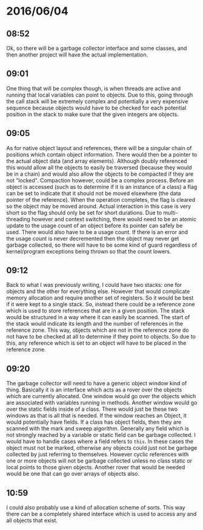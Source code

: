 # 2016/06/04

## 08:52

Ok, so there will be a garbage collector interface and some classes, and then
another project will have the actual implementation.

## 09:01

One thing that will be complex though, is when threads are active and running
that local variables can point to objects. Due to this, going through the
call stack will be extremely complex and potentially a very expensive
sequence because objects would have to be checked for each potential position
in the stack to make sure that the given integers are objects.

## 09:05

As for native object layout and references, there will be a singular chain
of positions which contain object information. There would then be a pointer
to the actual object data (and array elements). Although doubly referenced
this would allow all the objects to easily be traversed (because they would
be in a chain) and would also allow the objects to be compacted if they are
not "locked". Compaction however, could be a complex process. Before an object
is accessed (such as to determine if it is an instance of a class) a flag can
be set to indicate that it should not be moved elsewhere (the data pointer
of the reference). When the operation completes, the flag is cleared so the
object may be moved around. Actual interaction in this case is very short so
the flag should only be set for short durations. Due to multi-threading however
and context switching, there would need to be an atomic update to the usage
count of an object before its pointer can safely be used. There would also have
to be a usage count. If there is an error and the usage count is never
decremented then the object may never get garbage collected, so there will have
to be some kind of guard regardless of kernel/program exceptions being thrown
so that the count lowers.

## 09:12

Back to what I was previously writing, I could have two stacks: one for objects
and the other for everything else. However that would complicate memory
allocation and require another set of registers. So it would be best if it
were kept to a single stack. So, instead there could be a reference zone which
is used to store references that are in a given position. The stack would be
structured in a way where it can easily be scanned. The start of the stack
would indicate its length and the number of references in the reference zone.
This way, objects which are not in the reference zone do not have to be checked
at all to determine if they point to objects. So due to this, any reference
which is set to an object will have to be placed in the reference zone.

## 09:20

The garbage collector will need to have a generic object window kind of thing.
Basically it is an interface which acts as a rover over the objects which
are currently allocated. One window would go over the objects which are
associated with variables running in methods. Another window would go over the
static fields inside of a class. There would just be these two windows as that
is all that is needed. If the window reaches an Object, it would potentially
have fields. If a class has object fields, then they are scanned with the
mark and sweep algorithm. Generally any field which is not strongly reached
by a variable or static field can be garbage collected. I would have to handle
cases where a field refers to `this`. In these cases the object must not be
marked, otherwise any objects could just not be garbage collected by just
referring to themselves. However cyclic references with one or more objects
will not be garbage collected unless no class static or local points to those
given objects. Another rover that would be needed would be one that can go
over arrays of objects also.

## 10:59

I could also probably use a kind of allocation scheme of sorts. This way there
can be a completely shared interface which is used to access any and all
objects that exist.

